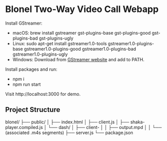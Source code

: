 
# Blonel Two-Way Video Call Webapp

Install GStreamer:
* macOS: brew install gstreamer gst-plugins-base gst-plugins-good gst-plugins-bad gst-plugins-ugly
* Linux: sudo apt-get install gstreamer1.0-tools gstreamer1.0-plugins-base gstreamer1.0-plugins-good gstreamer1.0-plugins-bad gstreamer1.0-plugins-ugly
* Windows: Download from [GStreamer website](https://gstreamer.freedesktop.org/download/) and add to PATH.

Install packages and run:
* npm i
* npm run start

Visit http://localhost:3000 for demo.


## Project Structure

blonel/
├── public/
│   ├── index.html
│   ├── client.js
│   ├── shaka-player.compiled.js
│   └── dash/
│       ├── client-<clientId>
│       │   ├── output.mpd
│       │   └── (associated .m4s segments)
├── server.js
└── package.json